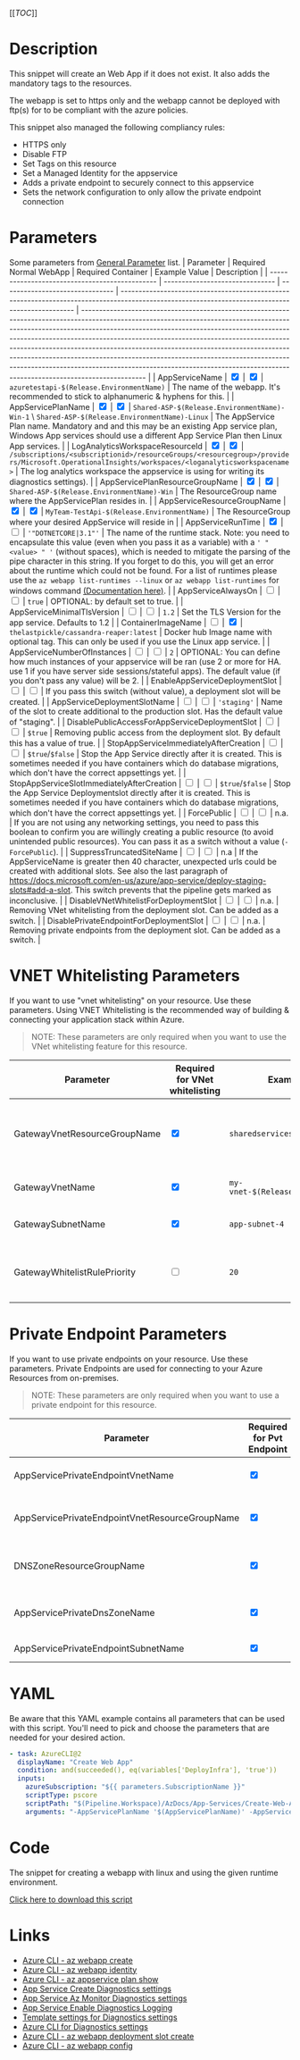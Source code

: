 [[_TOC_]]

# Description

This snippet will create an Web App if it does not exist. It also adds the mandatory tags to the resources.

The webapp is set to https only and the webapp cannot be deployed with ftp(s) for to be compliant with the azure policies.

This snippet also managed the following compliancy rules:

- HTTPS only
- Disable FTP
- Set Tags on this resource
- Set a Managed Identity for the appservice
- Adds a private endpoint to securely connect to this appservice
- Sets the network configuration to only allow the private endpoint connection

# Parameters

Some parameters from [General Parameter](/Azure/Azure-CLI-Snippets) list.
| Parameter                                      | Required Normal WebApp          | Required Container              | Example Value                                                                                                                                   | Description                                                                                                                                                                                                                                                                                                                                                                                                                                                                                                                                                                          |
| ---------------------------------------------- | ------------------------------- | ------------------------------- | ----------------------------------------------------------------------------------------------------------------------------------------------- | ------------------------------------------------------------------------------------------------------------------------------------------------------------------------------------------------------------------------------------------------------------------------------------------------------------------------------------------------------------------------------------------------------------------------------------------------------------------------------------------------------------------------------------------------------------------------------------ |
| AppServiceName                                 | <input type="checkbox" checked> | <input type="checkbox" checked> | `azuretestapi-$(Release.EnvironmentName)`                                                                                                       | The name of the webapp. It's recommended to stick to alphanumeric & hyphens for this.                                                                                                                                                                                                                                                                                                                                                                                                                                                                                                |
| AppServicePlanName                             | <input type="checkbox" checked> | <input type="checkbox" checked> | `Shared-ASP-$(Release.EnvironmentName)-Win-1` \ `Shared-ASP-$(Release.EnvironmentName)-Linux`                                                   | The AppService Plan name. Mandatory and and this may be an existing App service plan, Windows App services should use a different App Service Plan then Linux App services.                                                                                                                                                                                                                                                                                                                                                                                                          |
| LogAnalyticsWorkspaceResourceId                | <input type="checkbox" checked> | <input type="checkbox" checked> | `/subscriptions/<subscriptionid>/resourceGroups/<resourcegroup>/providers/Microsoft.OperationalInsights/workspaces/<loganalyticsworkspacename>` | The log analytics workspace the appservice is using for writing its diagnostics settings).                                                                                                                                                                                                                                                                                                                                                                                                                                                                                           |
| AppServicePlanResourceGroupName                | <input type="checkbox" checked> | <input type="checkbox" checked> | `Shared-ASP-$(Release.EnvironmentName)-Win`                                                                                                     | The ResourceGroup name where the AppServicePlan resides in.                                                                                                                                                                                                                                                                                                                                                                                                                                                                                                                          |
| AppServiceResourceGroupName                    | <input type="checkbox" checked> | <input type="checkbox" checked> | `MyTeam-TestApi-$(Release.EnvironmentName)`                                                                                                     | The ResourceGroup where your desired AppService will reside in                                                                                                                                                                                                                                                                                                                                                                                                                                                                                                                       |
| AppServiceRunTime                              | <input type="checkbox" checked> | <input type="checkbox">         | `'"DOTNETCORE|3.1"'`                                                                                                                            | The name of the runtime stack. Note: you need to encapsulate this value (even when you pass it as a variable) with a `' " <value> " '` (without spaces), which is needed to mitigate the parsing of the pipe character in this string. If you forget to do this, you will get an error about the runtime which could not be found. For a list of runtimes please use the `az webapp list-runtimes --linux` or `az webapp list-runtimes` for windows command [(Documentation here)](https://docs.microsoft.com/en-us/cli/azure/webapp?view=azure-cli-latest#az_webapp_list_runtimes). |
| AppServiceAlwaysOn                             | <input type="checkbox">         | <input type="checkbox">         | `true`                                                                                                                                          | OPTIONAL: by default set to true.                                                                                                                                                                                                                                                                                                                                                                                                                                                                                                                                                    |
| AppServiceMinimalTlsVersion                    | <input type="checkbox">         | <input type="checkbox">         | `1.2`                                                                                                                                           | Set the TLS Version for the app service. Defaults to 1.2                                                                                                                                                                                                                                                                                                                                                                                                                                                                                                                             |
| ContainerImageName                             | <input type="checkbox">         | <input type="checkbox" checked> | `thelastpickle/cassandra-reaper:latest`                                                                                                         | Docker hub Image name with optional tag. This can only be used if you use the Linux app service.                                                                                                                                                                                                                                                                                                                                                                                                                                                                                     |
| AppServiceNumberOfInstances                    | <input type="checkbox">         | <input type="checkbox">         | `2`                                                                                                                                             | OPTIONAL: You can define how much instances of your appservice will be ran (use 2 or more for HA. use 1 if you have server side sessions/stateful apps). The default value (if you don't pass any value) will be 2.                                                                                                                                                                                                                                                                                                                                                                  |
| EnableAppServiceDeploymentSlot                 | <input type="checkbox">         | <input type="checkbox">         | If you pass this switch (without value), a deployment slot will be created.                                                                     |
| AppServiceDeploymentSlotName                   | <input type="checkbox">         | <input type="checkbox">         | `'staging'`                                                                                                                                     | Name of the slot to create additional to the production slot. Has the default value of "staging".                                                                                                                                                                                                                                                                                                                                                                                                                                                                                    |
| DisablePublicAccessForAppServiceDeploymentSlot | <input type="checkbox">         | <input type="checkbox">         | `$true`                                                                                                                                         | Removing public access from the deployment slot. By default this has a value of true.                                                                                                                                                                                                                                                                                                                                                                                                                                                                                                |
| StopAppServiceImmediatelyAfterCreation         | <input type="checkbox">         | <input type="checkbox">         | `$true`/`$false`                                                                                                                                | Stop the App Service directly after it is created. This is sometimes needed if you have containers which do database migrations, which don't have the correct appsettings yet.                                                                                                                                                                                                                                                                                                                                                                                                       |
| StopAppServiceSlotImmediatelyAfterCreation     | <input type="checkbox">         | <input type="checkbox">         | `$true`/`$false`                                                                                                                                | Stop the App Service Deploymentslot directly after it is created. This is sometimes needed if you have containers which do database migrations, which don't have the correct appsettings yet.                                                                                                                                                                                                                                                                                                                                                                                        |
| ForcePublic                                    | <input type="checkbox">         | <input type="checkbox">         | n.a.                                                                                                                                            | If you are not using any networking settings, you need to pass this boolean to confirm you are willingly creating a public resource (to avoid unintended public resources). You can pass it as a switch without a value (`-ForcePublic`).                                                                                                                                                                                                                                                                                                                                            |
| SuppressTruncatedSiteName                      | <input type="checkbox">         | <input type="checkbox">         | n.a                                                                                                                                             | If the AppServiceName is greater then 40 character, unexpected urls could be created with additional slots. See also the last paragraph of https://docs.microsoft.com/en-us/azure/app-service/deploy-staging-slots#add-a-slot. This switch prevents that the pipeline gets marked as inconclusive.                                                                                                                                                                                                                                                                                   |
| DisableVNetWhitelistForDeploymentSlot          | <input type="checkbox">         | <input type="checkbox">         | n.a.                                                                                                                                            | Removing VNet whitelisting from the deployment slot. Can be added as a switch.                                                                                                                                                                                                                                                                                                                                                                                                                                                                                                       |
| DisablePrivateEndpointForDeploymentSlot        | <input type="checkbox">         | <input type="checkbox">         | n.a.                                                                                                                                            | Removing private endpoints from the deployment slot. Can be added as a switch.                                                                                                                                                                                                                                                                                                                                                                                                                                                                                                       |

# VNET Whitelisting Parameters

If you want to use "vnet whitelisting" on your resource. Use these parameters. Using VNET Whitelisting is the recommended way of building & connecting your application stack within Azure.

> NOTE: These parameters are only required when you want to use the VNet whitelisting feature for this resource.

| Parameter                    | Required for VNet whitelisting  | Example Value                        | Description                                                              |
| ---------------------------- | ------------------------------- | ------------------------------------ | ------------------------------------------------------------------------ |
| GatewayVnetResourceGroupName | <input type="checkbox" checked> | `sharedservices-rg`                  | The ResourceGroup where your VNET, for your Gateway, resides in.         |
| GatewayVnetName              | <input type="checkbox" checked> | `my-vnet-$(Release.EnvironmentName)` | The name of the VNET the Gateway is in                                   |
| GatewaySubnetName            | <input type="checkbox" checked> | `app-subnet-4`                       | The name of the subnet the Gateway is in                                 |
| GatewayWhitelistRulePriority | <input type="checkbox">         | `20`                                 | The priority of the whitelist rule. Can be left blank. Defaults to `20`. |

# Private Endpoint Parameters

If you want to use private endpoints on your resource. Use these parameters. Private Endpoints are used for connecting to your Azure Resources from on-premises.

> NOTE: These parameters are only required when you want to use a private endpoint for this resource.

| Parameter                                      | Required for Pvt Endpoint       | Example Value                           | Description                                                                                                          |
| ---------------------------------------------- | ------------------------------- | --------------------------------------- | -------------------------------------------------------------------------------------------------------------------- |
| AppServicePrivateEndpointVnetName              | <input type="checkbox" checked> | `my-vnet-$(Release.EnvironmentName)`    | The name of the VNET to place the App Service Private Endpoint in.                                                   |
| AppServicePrivateEndpointVnetResourceGroupName | <input type="checkbox" checked> | `sharedservices-rg`                     | The ResourceGroup where your VNET, for your App Service Private Endpoint, resides in.                                |
| DNSZoneResourceGroupName                       | <input type="checkbox" checked> | `MyDNSZones-$(Release.EnvironmentName)` | Make sure to use the shared DNS Zone resource group (you can only register a zone once per subscription).            |
| AppServicePrivateDnsZoneName                   | <input type="checkbox" checked> | `privatelink.azurewebsites.net`         | The DNS Zone to use. If you are not sure, it's safe to use `privatelink.azurewebsites.net` as value for AppServices. |
| AppServicePrivateEndpointSubnetName            | <input type="checkbox" checked> | `app-subnet-3`                          | The subnet to place the private endpoint for this appservice in                                                      |

# YAML

Be aware that this YAML example contains all parameters that can be used with this script. You'll need to pick and choose the parameters that are needed for your desired action.

```yaml
- task: AzureCLI@2
  displayName: "Create Web App"
  condition: and(succeeded(), eq(variables['DeployInfra'], 'true'))
  inputs:
    azureSubscription: "${{ parameters.SubscriptionName }}"
    scriptType: pscore
    scriptPath: "$(Pipeline.Workspace)/AzDocs/App-Services/Create-Web-App.ps1"
    arguments: "-AppServicePlanName '$(AppServicePlanName)' -AppServicePlanResourceGroupName '$(AppServicePlanResourceGroupName)' -AppServiceResourceGroupName '$(AppServiceResourceGroupName)' -AppServiceName '$(AppServiceName)' -LogAnalyticsWorkspaceResourceId '$(LogAnalyticsWorkspaceResourceId)' -AppServiceRunTime '$(AppServiceRunTime)' -AppServiceNumberOfInstances '$(AppServiceNumberOfInstances)' -ResourceTags $(ResourceTags) -AppServiceAlwaysOn $(AppServiceAlwaysOn) -EnableAppServiceDeploymentSlot -AppServiceDeploymentSlotName '$(AppServiceDeploymentSlotName)' -DisablePublicAccessForAppServiceDeploymentSlot $(DisablePublicAccessForAppServiceDeploymentSlot) -ContainerImageName '$(ContainerImageName)' -GatewayVnetResourceGroupName '$(GatewayVnetResourceGroupName)' -GatewayVnetName '$(GatewayVnetName)' -GatewaySubnetName '$(GatewaySubnetName)' -GatewayWhitelistRulePriority '$(GatewayWhitelistRulePriority)' -AppServicePrivateEndpointVnetResourceGroupName '$(AppServicePrivateEndpointVnetResourceGroupName)' -AppServicePrivateEndpointVnetName '$(AppServicePrivateEndpointVnetName)' -AppServicePrivateEndpointSubnetName '$(AppServicePrivateEndpointSubnetName)' -DNSZoneResourceGroupName '$(DNSZoneResourceGroupName)' -AppServicePrivateDnsZoneName '$(AppServicePrivateDnsZoneName)' -AppServiceMinimalTlsVersion '$(AppServiceMinimalTlsVersion)' -DisableVNetWhitelistForDeploymentSlot $(DisableVNetWhitelistForDeploymentSlot) -DisablePrivateEndpointForDeploymentSlot $(DisablePrivateEndpointForDeploymentSlot) -ForcePublic -SuppressTruncatedSiteName"
```

# Code

The snippet for creating a webapp with linux and using the given runtime environment.

[Click here to download this script](../../../../src/App-Services/Create-Web-App-Linux.ps1)

# Links

- [Azure CLI - az webapp create](https://docs.microsoft.com/en-us/cli/azure/webapp?view=azure-cli-latest#az-webapp-create)
- [Azure CLI - az webapp identity](https://docs.microsoft.com/en-us/cli/azure/webapp/identity?view=azure-cli-latest)
- [Azure CLI - az appservice plan show](https://docs.microsoft.com/en-us/cli/azure/appservice/plan?view=azure-cli-latest#az_appservice_plan_show)
- [App Service Create Diagnostics settings](https://docs.microsoft.com/en-us/azure/azure-monitor/platform/diagnostic-settings)
- [App Service Az Monitor Diagnostics settings](https://docs.microsoft.com/en-us/cli/azure/monitor/diagnostic-settings?view=azure-cli-latest#az-monitor-diagnostic-settings-update)
- [App Service Enable Diagnostics Logging](https://docs.microsoft.com/en-us/azure/app-service/troubleshoot-diagnostic-logs)
- [Template settings for Diagnostics settings](https://docs.microsoft.com/en-us/azure/azure-monitor/samples/resource-manager-diagnostic-settings)
- [Azure CLI for Diagnostics settings](http://techgenix.com/azure-diagnostic-settings/)
- [Azure CLI - az webapp deployment slot create](https://docs.microsoft.com/en-us/cli/azure/webapp/deployment/slot?view=azure-cli-latest#az_webapp_deployment_slot_create)
- [Azure CLI - az webapp config](https://docs.microsoft.com/en-us/cli/azure/webapp/config?view=azure-cli-latest#az_webapp_config_set)
